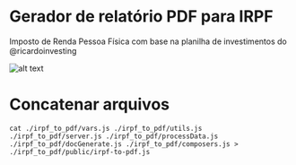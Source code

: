 # Gerador de relatório PDF para IRPF
Imposto de Renda Pessoa Física com base na planilha de investimentos do @ricardoinvesting

![alt text](https://i.ibb.co/2d119LT/profile-rick-1.png)


# Concatenar arquivos
```
cat ./irpf_to_pdf/vars.js ./irpf_to_pdf/utils.js ./irpf_to_pdf/server.js ./irpf_to_pdf/processData.js ./irpf_to_pdf/docGenerate.js ./irpf_to_pdf/composers.js > ./irpf_to_pdf/public/irpf-to-pdf.js
```